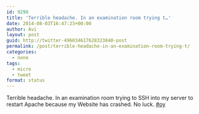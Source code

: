 ```yaml
---
id: 9298
title: 'Terrible headache. In an examination room trying t…'
date: 2014-08-03T16:47:23+00:00
author: Avi
layout: post
guid: http://twitter-496034617628323840-post
permalink: /post/terrible-headache-in-an-examination-room-trying-t/
categories:
  - none
tags:
  - micro
  - tweet
format: status
---
```

Terrible headache. In an examination room trying to SSH into my server to restart Apache because my Website has crashed. No luck. [#oy](http://twitter.com/search?q=%23oy)